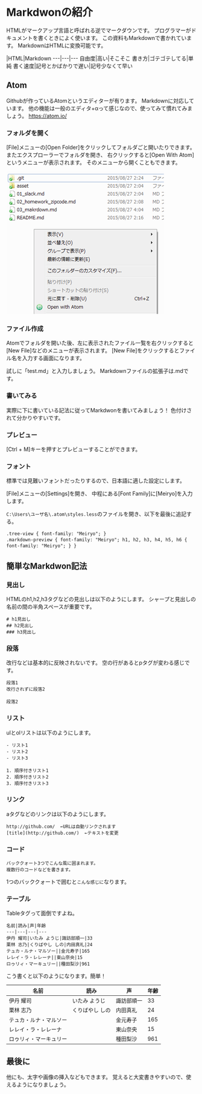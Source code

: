 # Markdwonの紹介

HTMLがマークアップ言語と呼ばれる逆でマークダウンです。
プログラマーがドキュメントを書くときによく使います。
この資料もMarkdownで書かれています。
MarkdownはHTMLに変換可能です。

|HTML|Markdown
---|---|---
自由度|高い|そこそこ
書き方|ゴテゴテしてる|単純
書く速度|記号とかばかりで遅い|記号少なくて早い


## Atom

Githubが作っているAtomというエディターが有ります。
Markdownに対応しています。
他の機能は一般のエディタ+αって感じなので、使ってみて慣れてみましょう。
https://atom.io/

### フォルダを開く

[File]メニューの[Open Folder]をクリックしてフォルダごと開いたりできます。
またエクスプローラーでフォルダを開き、
右クリックすると[Open With Atom]というメニューが表示されます。
そのメニューから開くこともできます。

![](asset/03_1.png)

### ファイル作成

Atomでフォルダを開いた後、左に表示されたファイル一覧を右クリックすると
[New File]などのメニューが表示されます。
[New File]をクリックするとファイル名を入力する画面になります。

試しに「test.md」と入力しましょう。
Markdownファイルの拡張子は.mdです。

### 書いてみる

実際に下に書いている記法に従ってMarkdwonを書いてみましょう！
色付けされて分かりやすいです。

### プレビュー

[Ctrl + M]キーを押すとプレビューすることができます。


### フォント

標準では見難いフォントだったりするので、日本語に適した設定にします。

[File]メニューの[Settings]を開き、
中程にある[Font Family]に[Meiryo]を入力します。

`C:\Users\ユーザ名\.atom\styles.less`のファイルを開き、以下を最後に追記する。

```
.tree-view { font-family: "Meiryo"; }
.markdown-preview { font-family: "Meiryo"; h1, h2, h3, h4, h5, h6 { font-family: "Meiryo"; } }
```


## 簡単なMarkdwon記法

### 見出し

HTMLのh1,h2,h3タグなどの見出しは以下のようにします。
シャープと見出しの名前の間の半角スペースが重要です。

```
# h1見出し
## h2見出し
### h3見出し
```

### 段落

改行などは基本的に反映されないです。
空の行があるとpタグが変わる感じです。

```
段落1
改行されずに段落2

段落2
```

### リスト

ulとolリストは以下のようにします。

```
- リスト1
- リスト2
- リスト3

1. 順序付きリスト1
2. 順序付きリスト2
3. 順序付きリスト3
```

### リンク

aタグなどのリンクは以下のようにします。

```
http://github.com/  ←URLは自動リンクされます
[title](http://github.com/)  ←テキストを変更
```


### コード

```
バッククォート3つでこんな風に囲まれます。
複数行のコードなどを書きます。
```

1つのバッククォートで囲むと`こんな感じに`なります。

### テーブル

Tableタグって面倒ですよね。

```
名前|読み|声|年齢
---|---|---|---
伊丹 耀司|いたみ ようじ|諏訪部順一|33
栗林 志乃|くりばやし しの|内田真礼|24
テュカ・ルナ・マルソー||金元寿子|165
レレイ・ラ・レレーナ||東山奈央|15
ロゥリィ・マーキュリー||種田梨沙|961
```

こう書くと以下のようになります。簡単！

名前|読み|声|年齢
---|---|---|---
伊丹 耀司|いたみ ようじ|諏訪部順一|33
栗林 志乃|くりばやし しの|内田真礼|24
テュカ・ルナ・マルソー||金元寿子|165
レレイ・ラ・レレーナ||東山奈央|15
ロゥリィ・マーキュリー||種田梨沙|961


## 最後に

他にも、太字や画像の挿入などもできます。
覚えると大変書きやすいので、使えるようになりましょう。
